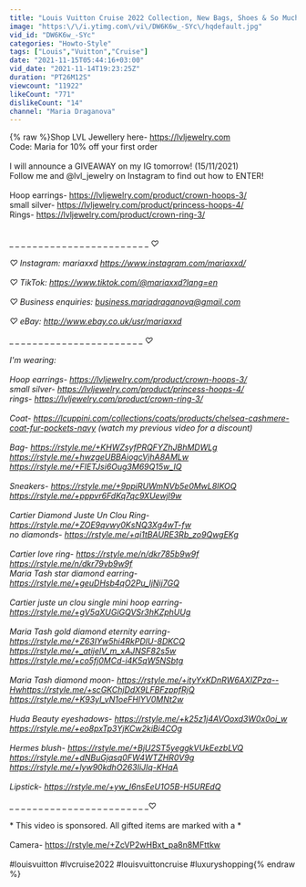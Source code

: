 ```yaml
---
title: "Louis Vuitton Cruise 2022 Collection, New Bags, Shoes & So Much Eye Candy! Luxury Winter Shopping"
image: "https:\/\/i.ytimg.com\/vi\/DW6K6w_-SYc\/hqdefault.jpg"
vid_id: "DW6K6w_-SYc"
categories: "Howto-Style"
tags: ["Louis","Vuitton","Cruise"]
date: "2021-11-15T05:44:16+03:00"
vid_date: "2021-11-14T19:23:25Z"
duration: "PT26M12S"
viewcount: "11922"
likeCount: "771"
dislikeCount: "14"
channel: "Maria Draganova"
---
```

{% raw %}Shop LVL Jewellery here- <a rel="nofollow" target="blank" href="https://lvljewelry.com">https://lvljewelry.com</a><br />Code: Maria for 10% off your first order<br /><br />I will announce a GIVEAWAY on my IG tomorrow! (15/11/2021)<br />Follow me and @lvl_jewelry on Instagram to find out how to ENTER!<br /><br />Hoop earrings- <a rel="nofollow" target="blank" href="https://lvljewelry.com/product/crown-hoops-3/">https://lvljewelry.com/product/crown-hoops-3/</a><br />small silver- <a rel="nofollow" target="blank" href="https://lvljewelry.com/product/princess-hoops-4/">https://lvljewelry.com/product/princess-hoops-4/</a><br />Rings- <a rel="nofollow" target="blank" href="https://lvljewelry.com/product/crown-ring-3/">https://lvljewelry.com/product/crown-ring-3/</a><br /><br /><br />_ _ _ _ _ _ _ _ _ _ _ _ _ _ _ _ _ _ _ _ _ _ _ _ _♡<br /><br />♡ Instagram: mariaxxd <a rel="nofollow" target="blank" href="https://www.instagram.com/mariaxxd/">https://www.instagram.com/mariaxxd/</a><br /><br />♡ TikTok: <a rel="nofollow" target="blank" href="https://www.tiktok.com/@mariaxxd?lang=en">https://www.tiktok.com/@mariaxxd?lang=en</a><br /><br />♡ Business enquiries: business.mariadraganova@gmail.com<br /><br />♡ eBay: <a rel="nofollow" target="blank" href="http://www.ebay.co.uk/usr/mariaxxd">http://www.ebay.co.uk/usr/mariaxxd</a><br /><br />_ _ _ _ _ _ _ _ _ _ _ _ _ _ _ _ _ _ _ _ _ _ _ _ _♡<br /><br />I'm wearing:<br /><br />Hoop earrings- <a rel="nofollow" target="blank" href="https://lvljewelry.com/product/crown-hoops-3/">https://lvljewelry.com/product/crown-hoops-3/</a><br />small silver- <a rel="nofollow" target="blank" href="https://lvljewelry.com/product/princess-hoops-4/">https://lvljewelry.com/product/princess-hoops-4/</a><br />rings- <a rel="nofollow" target="blank" href="https://lvljewelry.com/product/crown-ring-3/">https://lvljewelry.com/product/crown-ring-3/</a><br /><br />Coat- <a rel="nofollow" target="blank" href="https://lcuppini.com/collections/coats/products/chelsea-cashmere-coat-fur-pockets-navy">https://lcuppini.com/collections/coats/products/chelsea-cashmere-coat-fur-pockets-navy</a> (watch my previous video for a discount)<br /><br />Bag- <a rel="nofollow" target="blank" href="https://rstyle.me/+KHWZsyfPRQFYZhJBhMDWLg">https://rstyle.me/+KHWZsyfPRQFYZhJBhMDWLg</a><br /><a rel="nofollow" target="blank" href="https://rstyle.me/+hwzgeUBBAiogcVjhA8AMLw">https://rstyle.me/+hwzgeUBBAiogcVjhA8AMLw</a><br /><a rel="nofollow" target="blank" href="https://rstyle.me/+FIETJsi6Oug3M69Q15w_IQ">https://rstyle.me/+FIETJsi6Oug3M69Q15w_IQ</a><br /><br />Sneakers- <a rel="nofollow" target="blank" href="https://rstyle.me/+9ppiRUWmNVb5e0MwL8IKOQ">https://rstyle.me/+9ppiRUWmNVb5e0MwL8IKOQ</a><br /><a rel="nofollow" target="blank" href="https://rstyle.me/+pppvr6FdKq7qc9XUewjl9w">https://rstyle.me/+pppvr6FdKq7qc9XUewjl9w</a><br /><br />Cartier Diamond Juste Un Clou Ring- <a rel="nofollow" target="blank" href="https://rstyle.me/+ZOE9qvwy0KsNQ3Xg4wT-fw">https://rstyle.me/+ZOE9qvwy0KsNQ3Xg4wT-fw</a><br />no diamonds- <a rel="nofollow" target="blank" href="https://rstyle.me/+qi1tBAURE3Rb_zo9QwgEKg">https://rstyle.me/+qi1tBAURE3Rb_zo9QwgEKg</a><br /><br />Cartier love ring- <a rel="nofollow" target="blank" href="https://rstyle.me/n/dkr785b9w9f">https://rstyle.me/n/dkr785b9w9f</a><br /><a rel="nofollow" target="blank" href="https://rstyle.me/n/dkr79vb9w9f">https://rstyle.me/n/dkr79vb9w9f</a><br />Maria Tash star diamond earring- <a rel="nofollow" target="blank" href="https://rstyle.me/+geuDHsb4qO2Pu_ljNij7GQ">https://rstyle.me/+geuDHsb4qO2Pu_ljNij7GQ</a><br /><br />Cartier juste un clou single mini hoop earring- <a rel="nofollow" target="blank" href="https://rstyle.me/+gV5qXUGiGQVSr3hKZphUUg">https://rstyle.me/+gV5qXUGiGQVSr3hKZphUUg</a><br /><br />Maria Tash gold diamond eternity earring- <a rel="nofollow" target="blank" href="https://rstyle.me/+Z63IYw5hi4RkPDIU-8DKCQ">https://rstyle.me/+Z63IYw5hi4RkPDIU-8DKCQ</a><br /><a rel="nofollow" target="blank" href="https://rstyle.me/+_atijelV_m_xAJNSF82s5w">https://rstyle.me/+_atijelV_m_xAJNSF82s5w</a><br /><a rel="nofollow" target="blank" href="https://rstyle.me/+co5fj0MCd-i4K5qW5NSbtg">https://rstyle.me/+co5fj0MCd-i4K5qW5NSbtg</a><br /><br />Maria Tash diamond moon- <a rel="nofollow" target="blank" href="https://rstyle.me/+ityYxKDnRW6AXlZPza--Hwhttps://rstyle.me/+scGKChjDdX9LFBFzppfRjQ">https://rstyle.me/+ityYxKDnRW6AXlZPza--Hwhttps://rstyle.me/+scGKChjDdX9LFBFzppfRjQ</a><br /><a rel="nofollow" target="blank" href="https://rstyle.me/+K93yI_vN1oeFHlYV0MNt2w">https://rstyle.me/+K93yI_vN1oeFHlYV0MNt2w</a><br /><br />Huda Beauty eyeshadows- <a rel="nofollow" target="blank" href="https://rstyle.me/+k25z1j4AVOoxd3W0x0oi_w">https://rstyle.me/+k25z1j4AVOoxd3W0x0oi_w</a><br /><a rel="nofollow" target="blank" href="https://rstyle.me/+eo8pxTp3YjKCw2kiBi4COg">https://rstyle.me/+eo8pxTp3YjKCw2kiBi4COg</a><br /><br />Hermes blush- <a rel="nofollow" target="blank" href="https://rstyle.me/+BjU2ST5yeggkVUkEezbLVQ">https://rstyle.me/+BjU2ST5yeggkVUkEezbLVQ</a><br /><a rel="nofollow" target="blank" href="https://rstyle.me/+dNBuGjasq0FW4WTZHR0V9g">https://rstyle.me/+dNBuGjasq0FW4WTZHR0V9g</a><br /><a rel="nofollow" target="blank" href="https://rstyle.me/+lyw90kdhO263IiJIq-KHqA">https://rstyle.me/+lyw90kdhO263IiJIq-KHqA</a><br /><br />Lipstick- <a rel="nofollow" target="blank" href="https://rstyle.me/+yw_I6nsEeU1O5B-H5UREdQ">https://rstyle.me/+yw_I6nsEeU1O5B-H5UREdQ</a> <br /><br />_ _ _ _ _ _ _ _ _ _ _ _ _ _ _ _ _ _ _ _ _ _ _ _ _♡<br /><br />* This video is sponsored. All gifted items are marked with a *<br /><br />Camera- <a rel="nofollow" target="blank" href="https://rstyle.me/+ZcVP2wHBxt_pa8n8MFttkw">https://rstyle.me/+ZcVP2wHBxt_pa8n8MFttkw</a><br /><br />#louisvuitton #lvcruise2022 #louisvuittoncruise #luxuryshopping{% endraw %}
